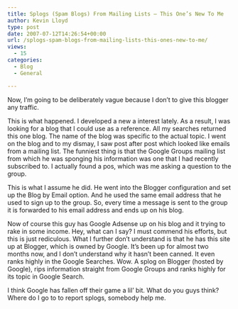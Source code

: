 ```yaml
---
title: Splogs (Spam Blogs) From Mailing Lists – This One’s New To Me
author: Kevin Lloyd
type: post
date: 2007-07-12T14:26:54+00:00
url: /splogs-spam-blogs-from-mailing-lists-this-ones-new-to-me/
views:
  - 15
categories:
  - Blog
  - General

---
```

Now, I&#8217;m going to be deliberately vague because I don&#8217;t to give this blogger any traffic.

This is what happened. I developed a new a interest lately. As a result, I was looking for a blog that I could use as a reference. All my searches returned this one blog. The name of the blog was specific to the actual topic. I went on the blog and to my dismay, I saw post after post which looked like emails from a mailing list. The funniest thing is that the Google Groups mailing list from which he was sponging his information was one that I had recently subscribed to. I actually found a pos, which was me asking a question to the group.
  
This is what I assume he did. He went into the Blogger configuration and set up the Blog by Email option. And he used the same email address that he used to sign up to the group. So, every time a message is sent to the group it is forwarded to his email address and ends up on his blog.

Now of course this guy has Google Adsense up on his blog and it trying to rake in some income. Hey, what can I say? I must commend his efforts, but this is just rediculous. What I further don&#8217;t understand is that he has this site up at Blogger, which is owned by Google. It&#8217;s been up for almost two months now, and I don&#8217;t understand why it hasn&#8217;t been canned. It even ranks highly in the Google Searches. Wow. A splog on Blogger (hosted by Google), rips information straight from Google Groups and ranks highly for its topic in Google Search.

I think Google has fallen off their game a lil&#8217; bit. What do you guys think? Where do I go to to report splogs, somebody help me.